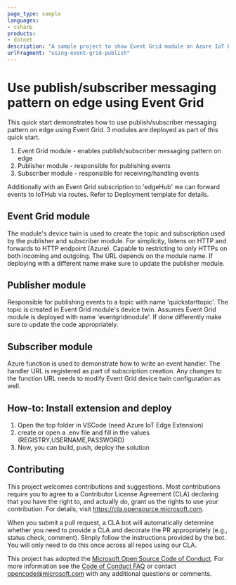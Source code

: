```yaml
---
page_type: sample
languages:
- csharp
products:
- dotnet
description: "A sample project to show Event Grid module on Azure IoT Edge"
urlFragment: "using-event-grid-publish"
---
```


# Use publish/subscriber messaging pattern on edge using Event Grid

This quick start demonstrates how to use publish/subscriber messaging pattern on edge using Event Grid. 3 modules are deployed as part of this quick start.

1. Event Grid module - enables publish/subscriber messaging pattern on edge
1. Publisher module  - responsible for publishing events
1. Subscriber module - responsible for receiving/handling events

Additionally with an Event Grid subscription to 'edgeHub' we can forward events to IoTHub via routes. Refer to Deployment template for details.

## Event Grid module

The module's device twin is used to create the topic and subscription used by the publisher and subscriber module. For simplicity, listens on HTTP and forwards to HTTP endpoint (Azure). Capable to restricting to only HTTPs  on both incoming and outgoing. The URL depends on the module name. If deploying with a different name make sure to update the publisher module.

## Publisher module

Responsible for publishing events to a topic with name 'quickstarttopic'. The topic is created in Event Grid module's device twin. Assumes Event Grid module is deployed with name 'eventgridmodule'. If done differently make sure to update the code appropriately.

## Subscriber module

Azure function is used to demonstrate how to write an event handler. The handler URL is registered as part of subscription creation. Any changes to the function URL needs to modify Event Grid device twin configuration as well.

## How-to: Install extension and deploy

1. Open the top folder in VSCode (need Azure IoT Edge Extension)
2. create or open a .env file and fill in the values (REGISTRY,USERNAME,PASSWORD)
3. Now, you can build, push, deploy the solution

## Contributing

This project welcomes contributions and suggestions.  Most contributions require you to agree to a
Contributor License Agreement (CLA) declaring that you have the right to, and actually do, grant us
the rights to use your contribution. For details, visit https://cla.opensource.microsoft.com.

When you submit a pull request, a CLA bot will automatically determine whether you need to provide
a CLA and decorate the PR appropriately (e.g., status check, comment). Simply follow the instructions
provided by the bot. You will only need to do this once across all repos using our CLA.

This project has adopted the [Microsoft Open Source Code of Conduct](https://opensource.microsoft.com/codeofconduct/).
For more information see the [Code of Conduct FAQ](https://opensource.microsoft.com/codeofconduct/faq/) or
contact [opencode@microsoft.com](mailto:opencode@microsoft.com) with any additional questions or comments.

